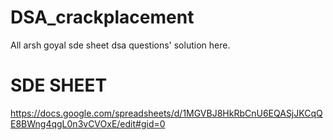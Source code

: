# DSA_crackplacement
All arsh goyal sde sheet dsa questions' solution here.
# SDE SHEET
https://docs.google.com/spreadsheets/d/1MGVBJ8HkRbCnU6EQASjJKCqQE8BWng4qgL0n3vCVOxE/edit#gid=0
